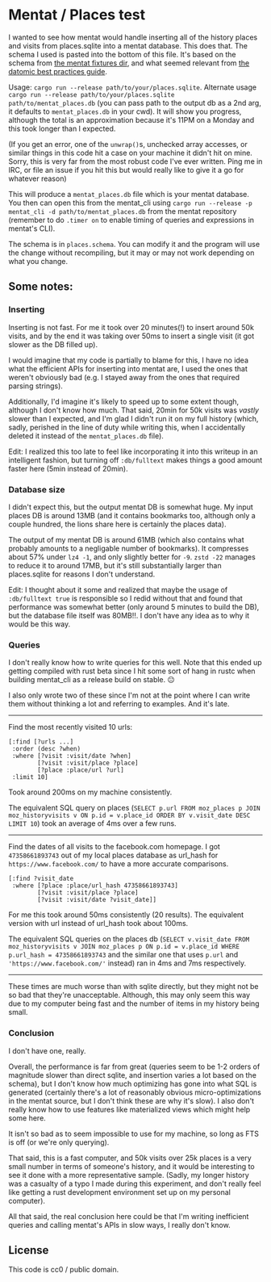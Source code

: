 # Mentat / Places test

I wanted to see how mentat would handle inserting all of the history places and visits from places.sqlite into a mentat database. This does that. The schema I used is pasted into the bottom of this file. It's based on the schema from [the mentat fixtures dir](https://github.com/mozilla/mentat/blob/master/fixtures/cities.schema), and what seemed relevant from [the datomic best practices guide](https://docs.datomic.com/cloud/best.html).

Usage: `cargo run --release path/to/your/places.sqlite`. Alternate usage `cargo run --release path/to/your/places.sqlite path/to/mentat_places.db` (you can pass path to the output db as a 2nd arg, it defaults to `mentat_places.db` in your cwd). It will show you progress, although the total is an approximation because it's 11PM on a Monday and this took longer than I expected.

(If you get an error, one of the `unwrap()`s, unchecked array accesses, or similar things in this code hit a case on your machine it didn't hit on mine. Sorry, this is very far from the most robust code I've ever written. Ping me in IRC, or file an issue if you hit this but would really like to give it a go for whatever reason)

This will produce a `mentat_places.db` file which is your mentat database. You then can open this from the mentat_cli using `cargo run --release -p mentat_cli -d path/to/mentat_places.db` from the mentat repository (remember to do `.timer on` to enable timing of queries and expressions in mentat's CLI).

The schema is in `places.schema`. You can modify it and the program will use the change without recompiling, but it may or may not work depending on what you change.

## Some notes:

### Inserting

Inserting is not fast. For me it took over 20 minutes(!) to insert around 50k visits, and by the end it was taking over 50ms to insert a single visit (it got slower as the DB filled up).

I would imagine that my code is partially to blame for this, I have no idea what the efficient APIs for inserting into mentat are, I used the ones that weren't obviously bad (e.g. I stayed away from the ones that required parsing strings).

Additionally, I'd imagine it's likely to speed up to some extent though, although I don't know how much. That said, 20min for 50k visits was *vastly* slower than I expected, and I'm glad I didn't run it on my full history (which, sadly, perished in the line of duty while writing this, when I accidentally deleted it instead of the `mentat_places.db` file).

Edit: I realized this too late to feel like incorporating it into this writeup in an intelligent fashion, but turning off `:db/fulltext` makes things a good amount faster here (5min instead of 20min).

### Database size

I didn't expect this, but the output mentat DB is somewhat huge. My input places DB is around 13MB (and it contains bookmarks too, although only a couple hundred, the lions share here is certainly the places data).

The output of my mentat DB is around 61MB (which also contains what probably amounts to a negligable number of bookmarks). It compresses about 57% under `lz4 -1`, and only slightly better for `-9`. `zstd -22` manages to reduce it to around 17MB, but it's still substantially larger than places.sqlite for reasons I don't understand.

Edit: I thought about it some and realized that maybe the usage of `:db/fulltext true` is responsible so I redid without that and found that performance was somewhat better (only around 5 minutes to build the DB), but the database file itself was 80MB!!. I don't have any idea as to why it would be this way.

### Queries

I don't really know how to write queries for this well. Note that this ended up getting compiled with rust beta since I hit some sort of hang in rustc when building mentat_cli as a release build on stable. 😐

I also only wrote two of these since I'm not at the point where I can write them without thinking a lot and referring to examples. And it's late.

---

Find the most recently visited 10 urls:

```edn
[:find [?urls ...]
 :order (desc ?when)
 :where [?visit :visit/date ?when]
        [?visit :visit/place ?place]
        [?place :place/url ?url]
 :limit 10]
```

Took around 200ms on my machine consistently.

The equivalent SQL query on places (`SELECT p.url FROM moz_places p JOIN moz_historyvisits v ON p.id = v.place_id ORDER BY v.visit_date DESC LIMIT 10`) took an average of 4ms over a few runs.

---

Find the dates of all visits to the facebook.com homepage. I got `47358661893743` out of my local places database as url_hash for `https://www.facebook.com/` to have a more accurate comparisons.

```edn
[:find ?visit_date
 :where [?place :place/url_hash 47358661893743]
        [?visit :visit/place ?place]
        [?visit :visit/date ?visit_date]]
```

For me this took around 50ms consistently (20 results). The equivalent version with url instead of url_hash took about 100ms.

The equivalent SQL queries on the places db (`SELECT v.visit_date FROM moz_historyvisits v JOIN moz_places p ON p.id = v.place_id WHERE p.url_hash = 47358661893743` and the similar one that uses `p.url` and `'https://www.facebook.com/'` instead) ran in 4ms and 7ms respectively.

---

These times are much worse than with sqlite directly, but they might not be so bad that they're unacceptable. Although, this may only seem this way due to my computer being fast and the number of items in my history being small.

### Conclusion

I don't have one, really.

Overall, the performance is far from great (queries seem to be 1-2 orders of magnitude slower than direct sqlite, and insertion varies a lot based on the schema), but I don't know how much optimizing has gone into what SQL is generated (certainly there's a lot of reasonably obvious micro-optimizations in the mentat source, but I don't think these are why it's slow). I also don't really know how to use features like materialized views which might help some here.

It isn't so bad as to seem impossible to use for my machine, so long as FTS is off (or we're only querying).

That said, this is a fast computer, and 50k visits over 25k places is a very small number in terms of someone's history, and it would be interesting to see it done with a more representative sample. (Sadly, my longer history was a casualty of a typo I made during this experiment, and don't really feel like getting a rust development environment set up on my personal computer).

All that said, the real conclusion here could be that I'm writing inefficient queries and calling mentat's APIs in slow ways, I really don't know.

## License

This code is cc0 / public domain.

